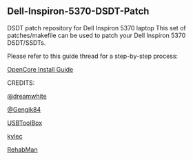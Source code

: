 ## Dell-Inspiron-5370-DSDT-Patch
DSDT patch repository for Dell Inspiron 5370 laptop
This set of patches/makefile can be used to patch your Dell Inspiron 5370 DSDT/SSDTs.

Please refer to this guide thread for a step-by-step process:

[OpenCore Install Guide](https://dortania.github.io/OpenCore-Install-Guide)


CREDITS:

[@dreamwhite](https://github.com/dreamwhite)

[@Gengik84](https://github.com/Gengik84)

[USBToolBox](https://github.com/USBToolBox)

[kylec](https://www.tonymacx86.com/members/kylec.76344/)

[RehabMan](https://www.tonymacx86.com/members/rehabman.429483/)
